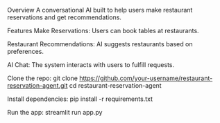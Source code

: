 Overview
A conversational AI built to help users make restaurant reservations and get recommendations.

Features
Make Reservations: Users can book tables at restaurants.

Restaurant Recommendations: AI suggests restaurants based on preferences.

AI Chat: The system interacts with users to fulfill requests.


Clone the repo:
git clone https://github.com/your-username/restaurant-reservation-agent.git
cd restaurant-reservation-agent

Install dependencies:
pip install -r requirements.txt

Run the app:
streamlit run app.py
